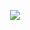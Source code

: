 
<p align="center">
  <img src= "https://media.giphy.com/media/kgfT7qNVLOAsRRkhTX/giphy.gif)https://media.giphy.com/media/kgfT7qNVLOAsRRkhTX/giphy.gif">
</p>

